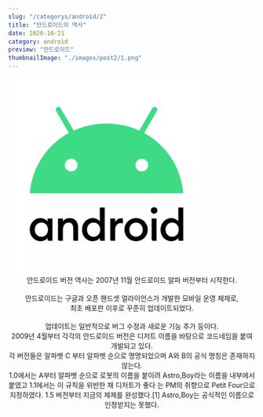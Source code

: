 ```yaml
---
slug: "/categorys/android/2"
title: "안드로이드의 역사"
date: 2020-10-21
category: android
preview: "안드로이드"
thumbnailImage: "./images/post2/1.png"
---
```


<img src="./images/post2/1.png" width="400px" height="400px">

<center>
안드로이드 버전 역사는 2007년 11월 안드로이드 알파 버전부터 시작한다.
</center>

<br/>

<center>
안드로이드는 구글과 오픈 핸드셋 얼라이언스가 개발한 모바일 운영 체제로,
<br/> 
최초 배포판 이후로 꾸준히 업데이트되었다.
</center>

<br/> 

<center>
업데이트는 일반적으로 버그 수정과 새로운 기능 추가 등이다. 
<br/>
2009년 4월부터 각각의 안드로이드 버전은 디저트 이름을 바탕으로 코드네임을 붙여 개발되고 있다.
<br/>
각 버전들은 알파벳 C 부터 알파벳 순으로 명명되었으며 A와 B의 공식 명칭은 존재하지 않는다. 
<br/>
1.0에서는 A부터 알파벳 순으로 로봇의 이름을 붙이려 Astro,Boy라는 이름을 내부에서 붙였고 1.1에서는 이 규칙을 위반한 채 디저트가 좋다 는 PM의 취향으로 Petit Four으로 지정하였다. 1.5 버전부터 지금의 체제를 완성했다.[1] Astro,Boy는 공식적인 이름으로 인정받지는 못했다.
<br/>
</center>